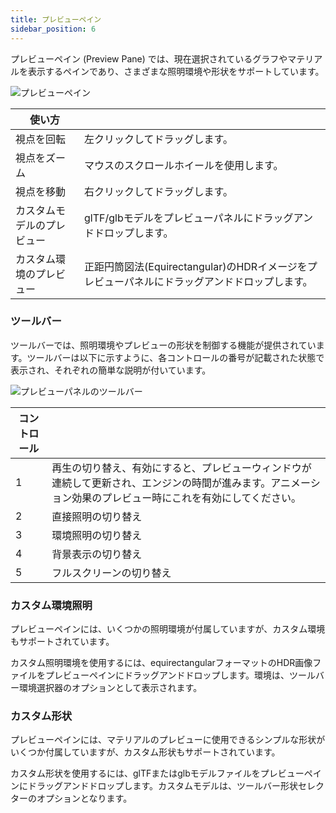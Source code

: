 ```yaml
---
title: プレビューペイン
sidebar_position: 6
---
```


プレビューペイン (Preview Pane) では、現在選択されているグラフやマテリアルを表示するペインであり、さまざまな照明環境や形状をサポートしています。

![プレビューペイン][1]

| 使い方 |  |
|---|---|
| 視点を回転 | 左クリックしてドラッグします。 |
| 視点をズーム | マウスのスクロールホイールを使用します。 |
| 視点を移動 | 右クリックしてドラッグします。 |
| カスタムモデルのプレビュー | glTF/glbモデルをプレビューパネルにドラッグアンドドロップします。 |
| カスタム環境のプレビュー | 正距円筒図法(Equirectangular)のHDRイメージをプレビューパネルにドラッグアンドドロップします。 |

### ツールバー

ツールバーでは、照明環境やプレビューの形状を制御する機能が提供されています。ツールバーは以下に示すように、各コントロールの番号が記載された状態で表示され、それぞれの簡単な説明が付いています。

![プレビューパネルのツールバー][2]

| コントロール | |
|---|---|
| 1 | 再生の切り替え、有効にすると、プレビューウィンドウが連続して更新され、エンジンの時間が進みます。アニメーション効果のプレビュー時にこれを有効にしてください。
| 2 | 直接照明の切り替え |
| 3 | 環境照明の切り替え |
| 4 | 背景表示の切り替え |
| 5 | フルスクリーンの切り替え |

### カスタム環境照明

プレビューペインには、いくつかの照明環境が付属していますが、カスタム環境もサポートされています。

カスタム照明環境を使用するには、equirectangularフォーマットのHDR画像ファイルをプレビューペインにドラッグアンドドロップします。環境は、ツールバー環境選択器のオプションとして表示されます。

### カスタム形状

プレビューペインには、マテリアルのプレビューに使用できるシンプルな形状がいくつか付属していますが、カスタム形状もサポートされています。

カスタム形状を使用するには、glTFまたはglbモデルファイルをプレビューペインにドラッグアンドドロップします。カスタムモデルは、ツールバー形状セレクターのオプションとなります。

[1]: /images/shader-editor/preview-pane.png
[2]: /images/shader-editor/preview-pane-toolbar.png
